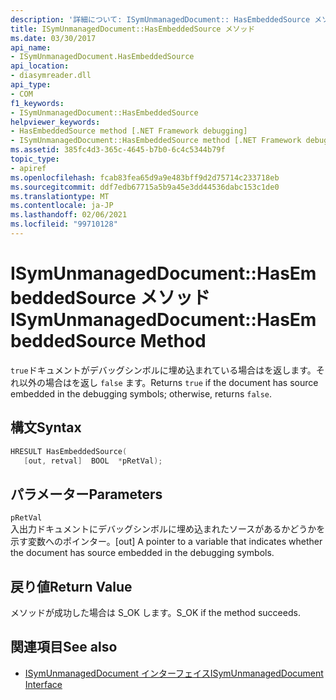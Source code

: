 ```yaml
---
description: '詳細について: ISymUnmanagedDocument:: HasEmbeddedSource メソッド'
title: ISymUnmanagedDocument::HasEmbeddedSource メソッド
ms.date: 03/30/2017
api_name:
- ISymUnmanagedDocument.HasEmbeddedSource
api_location:
- diasymreader.dll
api_type:
- COM
f1_keywords:
- ISymUnmanagedDocument::HasEmbeddedSource
helpviewer_keywords:
- HasEmbeddedSource method [.NET Framework debugging]
- ISymUnmanagedDocument::HasEmbeddedSource method [.NET Framework debugging]
ms.assetid: 385fc4d3-365c-4645-b7b0-6c4c5344b79f
topic_type:
- apiref
ms.openlocfilehash: fcab83fea65d9a9e483bff9d2d75714c233718eb
ms.sourcegitcommit: ddf7edb67715a5b9a45e3dd44536dabc153c1de0
ms.translationtype: MT
ms.contentlocale: ja-JP
ms.lasthandoff: 02/06/2021
ms.locfileid: "99710128"
---
```

# <a name="isymunmanageddocumenthasembeddedsource-method"></a><span data-ttu-id="4a3d5-103">ISymUnmanagedDocument::HasEmbeddedSource メソッド</span><span class="sxs-lookup"><span data-stu-id="4a3d5-103">ISymUnmanagedDocument::HasEmbeddedSource Method</span></span>

<span data-ttu-id="4a3d5-104">`true`ドキュメントがデバッグシンボルに埋め込まれている場合はを返します。それ以外の場合はを返し `false` ます。</span><span class="sxs-lookup"><span data-stu-id="4a3d5-104">Returns `true` if the document has source embedded in the debugging symbols; otherwise, returns `false`.</span></span>  
  
## <a name="syntax"></a><span data-ttu-id="4a3d5-105">構文</span><span class="sxs-lookup"><span data-stu-id="4a3d5-105">Syntax</span></span>  
  
```cpp  
HRESULT HasEmbeddedSource(  
   [out, retval]  BOOL  *pRetVal);  
```  
  
## <a name="parameters"></a><span data-ttu-id="4a3d5-106">パラメーター</span><span class="sxs-lookup"><span data-stu-id="4a3d5-106">Parameters</span></span>  

 `pRetVal`  
 <span data-ttu-id="4a3d5-107">入出力ドキュメントにデバッグシンボルに埋め込まれたソースがあるかどうかを示す変数へのポインター。</span><span class="sxs-lookup"><span data-stu-id="4a3d5-107">[out] A pointer to a variable that indicates whether the document has source embedded in the debugging symbols.</span></span>  
  
## <a name="return-value"></a><span data-ttu-id="4a3d5-108">戻り値</span><span class="sxs-lookup"><span data-stu-id="4a3d5-108">Return Value</span></span>  

 <span data-ttu-id="4a3d5-109">メソッドが成功した場合は S_OK します。</span><span class="sxs-lookup"><span data-stu-id="4a3d5-109">S_OK if the method succeeds.</span></span>  
  
## <a name="see-also"></a><span data-ttu-id="4a3d5-110">関連項目</span><span class="sxs-lookup"><span data-stu-id="4a3d5-110">See also</span></span>

- [<span data-ttu-id="4a3d5-111">ISymUnmanagedDocument インターフェイス</span><span class="sxs-lookup"><span data-stu-id="4a3d5-111">ISymUnmanagedDocument Interface</span></span>](isymunmanageddocument-interface.md)
